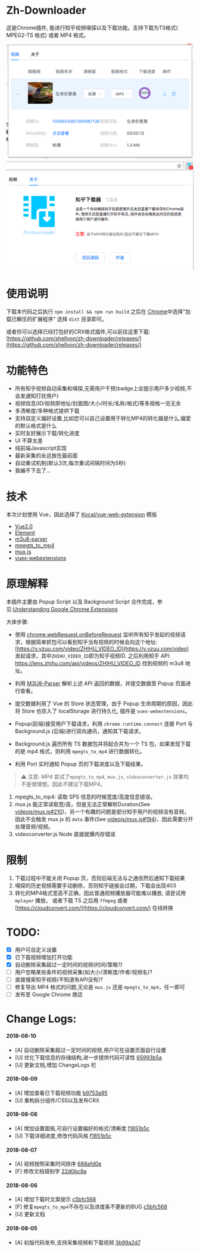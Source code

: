 # Zh-Downloader

这是Chrome插件, 能进行知乎视频嗅探以及下载功能。支持下载为TS格式( MPEG2-TS 格式) 或者 MP4 格式。

![screenshot](./screenshot/videolist.png)
![screenshot](./screenshot/about.png)

# 使用说明

下载本代码之后执行 `npm install && npm run build` 之后在 [Chrome](chrome://extensions/)中选择"加载已解压的扩展程序" 选择 `dist` 目录即可。

或者你可以选择已经打包好的CRX格式插件,可以前往这里下载:[https://github.com/shellvon/zh-downloader/releases/](https://github.com/shellvon/zh-downloader/releases/)

# 功能特色

+ 所有知乎视频自动采集和嗅探,无需用户干预(badge上会提示用户多少视频,不会发通知打扰用户)
+ 视频信息(ID/视频原地址/封面图/大小/时长/名称/格式)等多规格一览无余
+ 多清晰度/多种格式提供下载
+ 支持自定义偏好设置,比如您可以自己设置用于转化MP4的转化器是什么,偏爱的默认格式是什么
+ 实时友好展示下载/转化进度
+ UI 不算太差
+ 纯前端Javascript实现
+ 最新采集的永远放在最前面
+ 自动重试机制(默认3次,每次重试间隔时间为5秒)
+ 我编不下去了...


# 技术

本次计划使用 Vue，因此选择了 [Kocal/vue-web-extension](https://github.com/Kocal/vue-web-extension) 模版

+ [Vue2.0](https://vuejs.org/)
+ [Element](http://element.eleme.io/#/zh-CN)
+ [m3u8-parser](https://github.com/videojs/m3u8-parser)
+ [mpegts_to_mp4](https://github.com/RReverser/mpegts)
+ [mux.js](https://github.com/videojs/mux.js)
+ [vuex-webextensions](https://github.com/MitsuhaKitsune/vuex-webextensions)

# 原理解释

本插件主要由 Popup Script 以及 Background Script 合作完成，参见:[Understanding Google Chrome Extensions](https://gist.github.com/jjperezaguinaga/4243341)

大体步骤:

-  使用 [chrome.webRequest.onBeforeRequest](https://developer.chrome.com/webRequest) 监听所有知乎发起的视频请求，根据简单抓包可以看到知乎当有视频的时候会向这个地址:[https://v.vzuu.com/video/ZHIHU_VIDEO_ID](https://v.vzuu.com/video) 发起请求，其中`ZHIHU_VIDEO_ID`即为知乎视频ID. 之后利用知乎 API: https://lens.zhihu.com/api/videos/ZHIHU_VIDEO_ID 找到视频的 m3u8 地址。

- 利用 [M3U8-Parser](https://github.com/videojs/m3u8-parser) 解析上述 API 返回的数据，并提交数据至 Popup 页面进行查看。

- 提交数据利用了 Vue 的 Store 状态管理，由于 Popup 生命周期的原因，因此将 Store 也存入了 localStorage 进行持久化, 插件是 `vuex-webextensions`。

- Popup(前端)接受用户下载请求，利用 `chrome.runtime.connect` 连接 Port 与 Background.js (后端)进行双向通讯，通知其下载请求。

- Background.js 遍历所有 TS 数据包并将起合并为一个 TS 包，如果发现下载的是 mp4 格式，则利用 `mpegts_to_mp4` 进行数据转化。

- 利用 Port 实时通知 Popup 页的下载进度以及下载结果。

> ⚠️ 注意:  MP4 尝试了`mpegts_to_mp4`, `mux.js`, `videoconverter.js` 效果均不是很理想。因此不建议下载MP4。

1. mpegts_to_mp4: 读取 SPS 信息的时候宽度/高度信息错误。
2. mux.js 能正常读取宽/高，但是无法正常解析Duration(See [videojs/mux.js#210](https://github.com/videojs/mux.js/issues/210))，另一个有趣的问题是部分知乎用户的视频没有音频，因此不会触发 mux.js 的 `data` 事件(See [videojs/mux.js#194](https://github.com/videojs/mux.js/issues/194))，因此需要分开处理音频/视频。
3. videoconverter.js  Node 直接就爆内存错误

# 限制

1. 下载过程中不能关闭 Popup 页，否则后端无法与之通信然后通知下载结果
2. 嗅探的历史视频需要手动删除，否则知乎链接会过期，下载会出现403
3. 转化的MP4格式宽高不正确，因此普通视频播放器可能难以播放, 请尝试用 `mplayer` 播放。 或者下载 TS 之后用 `ffmpeg` 或者 [https://cloudconvert.com/](https://cloudconvert.com/) 在线转换

# TODO: 

- [x] 用户可自定义设置
- [x] 已下载视频增加打开功能
- [x] 自动删除采集超过一定时间的视频(时间/策略?)
- [ ] 用户忽略某些条件的视频采集(如大小/清晰度/作者/视频名)?
- [ ] 直接搜索知乎视频(不知道有API没有)?
- [ ] 修复导出 MP4 格式的问题,无论是 `mux.js` 还是 `mpegts_to_mp4`，任一即可
- [ ] 发布至 Google Chrome 商店

# Change Logs:

#### 2018-08-10
 - [A] 自动删除采集超过一定时间的视频,用户可在设置页面自行设置
 - [U] 优化下载信息的存储结构,进一步提供代码可读性 [65993b5a](https://github.com/shellvon/zh-downloader/commit/65993b5a1eaeb38bce1a2b5cd0f6a536c3f5db6c)
 - [U] 更新文档,增加 ChangeLogs 栏

#### 2018-08-09
 - [A] 增加查看已下载视频功能 [b9753a95](https://github.com/shellvon/zh-downloader/commit/b9753a9536b89e6b331c05f3dc3766d3619281ab)
 - [U] 重构拆分组件/CSS以及发布CRX

#### 2018-08-08
 - [A] 增加设置面板,可自行设置偏好的格式/清晰度 [f1851b5c](https://github.com/shellvon/zh-downloader/commit/f1851b5c3c42437f55858c16661395dff585112e)
 - [U] 下载详细进度,修改代码风格 [f1851b5c](https://github.com/shellvon/zh-downloader/commit/f1851b5c3c42437f55858c16661395dff585112e)

#### 2018-08-07
 - [A] 视频按照采集时间排序 [688afd0e](https://github.com/shellvon/zh-downloader/commit/688afd0e0b5ff39ca4e34f03c11a899944fd2332)
 - [F] 修改文档错别字 [22d0bc8a](https://github.com/shellvon/zh-downloader/commit/22d0bc8a06167391e571b3ce39a02ee62d04078e)


#### 2018-08-06
 - [A] 增加下载时文案提示 [c5bfc568](https://github.com/shellvon/zh-downloader/commit/c5bfc568d308701cf36ca4c0a01f5ad46c9b0c12)
 - [F] 修复`mpegts_to_mp4`不存在以及进度条不更新的BUG [c5bfc568](https://github.com/shellvon/zh-downloader/commit/c5bfc568d308701cf36ca4c0a01f5ad46c9b0c12)
 - [U] 更新文档

#### 2018-08-05
 - [A] 初版代码发布,支持采集视频和下载视频 [3b99a2d7](https://github.com/shellvon/zh-downloader/commit/3b99a2d7d8fef4dc6ea26a432ebbc960ae36aa95)
